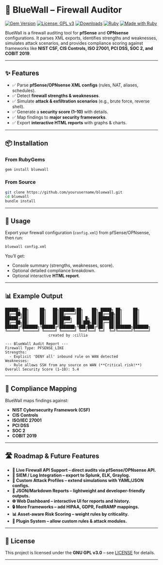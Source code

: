 # 🔐 BlueWall – Firewall Auditor

[![Gem Version](https://badge.fury.io/rb/bluewall.svg?icon=si%3Arubygems)](https://badge.fury.io/rb/bluewall)
[![License: GPL v3](https://img.shields.io/badge/License-GPLv3-blue.svg)](https://www.gnu.org/licenses/gpl-3.0)
[![Downloads](https://img.shields.io/gem/dt/bluewall.svg)](https://rubygems.org/gems/bluewall)
[![Ruby](https://img.shields.io/badge/ruby-≥2.7-red.svg)](https://www.ruby-lang.org)
[![Made with Ruby](https://img.shields.io/badge/Made%20with-Ruby-red.svg)](https://www.ruby-lang.org)

BlueWall is a firewall auditing tool for **pfSense** and **OPNsense** configurations.
It parses XML exports, identifies strengths and weaknesses, simulates attack scenarios, and provides compliance scoring against frameworks like **NIST CSF, CIS Controls, ISO 27001, PCI DSS, SOC 2, and COBIT 2019**.

---

## ✨ Features

* ✅ Parse **pfSense/OPNsense XML configs** (rules, NAT, aliases, schedules).
* ✅ Detect **firewall strengths & weaknesses**.
* ✅ Simulate **attack & exfiltration scenarios** (e.g., brute force, reverse shell).
* ✅ Generate a **security score (1–10)** with details.
* ✅ Map findings to **major security frameworks**.
* ✅ Export **interactive HTML reports** with graphs & charts.

---

## 📦 Installation

### From RubyGems

```bash
gem install bluewall
```

### From Source

```bash
git clone https://github.com/yourusername/bluewall.git
cd bluewall
bundle install
```

---

## 🚀 Usage

Export your firewall configuration (`config.xml`) from pfSense/OPNsense, then run:

```bash
bluewall config.xml
```

You’ll get:

* Console summary (strengths, weaknesses, score).
* Optional detailed compliance breakdown.
* Optional interactive **HTML report**.

---

## 📊 Example Output

```
██████╗ ██╗     ██╗   ██╗███████╗██╗    ██╗ █████╗ ██╗     ██╗         
██╔══██╗██║     ██║   ██║██╔════╝██║    ██║██╔══██╗██║     ██║         
██████╔╝██║     ██║   ██║█████╗  ██║ █╗ ██║███████║██║     ██║         
██╔══██╗██║     ██║   ██║██╔══╝  ██║███╗██║██╔══██║██║     ██║         
██████╔╝███████╗╚██████╔╝███████╗╚███╔███╔╝██║  ██║███████╗███████╗    
╚═════╝ ╚══════╝ ╚═════╝ ╚══════╝ ╚══╝╚══╝ ╚═╝  ╚═╝╚══════╝╚══════╝    
                    created by :cillia

--- BlueWall Audit Report ---
Firewall Type: PFSENSE_LIKE
Strengths:
  - Explicit 'DENY all' inbound rule on WAN detected
Weaknesses:
  - Rule allows SSH from any source on WAN (**Critical risk!**)
Overall Security Score (1–10): 5.4
```

---

## 🎯 Compliance Mapping

BlueWall maps findings against:

* **NIST Cybersecurity Framework (CSF)**
* **CIS Controls**
* **ISO/IEC 27001**
* **PCI DSS**
* **SOC 2**
* **COBIT 2019**

---
## 🛣️ Roadmap & Future Features

* **🔄 Live Firewall API Support – direct audits via pfSense/OPNsense API.**
* **📡 SIEM / Log Integration – export to Splunk, ELK, Graylog.**
* **🧪 Custom Attack Profiles – extend simulations with YAML/JSON configs.**
* **📜 JSON/Markdown Reports – lightweight and developer-friendly outputs.**
* **🌐 Web Dashboard – interactive UI for reports and history.**
* **🔒 More Frameworks – add HIPAA, GDPR, FedRAMP mappings.**
* **📊 Asset-aware Risk Scoring – weight rules by criticality.**
* **🧩 Plugin System – allow custom rules & attack modules.**

---

## 📄 License

This project is licensed under the **GNU GPL v3.0** – see [LICENSE](LICENSE) for details.

---
